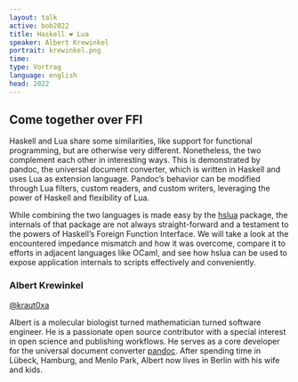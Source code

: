 ```yaml
---
layout: talk
active: bob2022
title: Haskell ❤️ Lua
speaker: Albert Krewinkel
portrait: krewinkel.png
time: 
type: Vortrag
language: english
head: 2022
---
```


## Come together over FFI 

Haskell and Lua share some similarities, like support for functional
programming, but are otherwise very different. Nonetheless, the two
complement each other in interesting ways. This is demonstrated by
pandoc, the universal document converter, which is written in Haskell
and uses Lua as extension language. Pandoc’s behavior can be modified
through Lua filters, custom readers, and custom writers, leveraging
the power of Haskell and flexibility of Lua.

While combining the two languages is made easy by the
[hslua](https://hslua.org/) package, the internals of that package are
not always straight-forward and a testament to the powers of Haskell’s
Foreign Function Interface. We will take a look at the encountered
impedance mismatch and how it was overcome, compare it to efforts in
adjacent languages like OCaml, and see how hslua can be used to expose
application internals to scripts effectively and conveniently.

### Albert Krewinkel

[@kraut0xa](https://twitter.com/kraut0xa)

Albert is a molecular biologist turned mathematician turned software
engineer. He is a passionate open source contributor with a special
interest in open science and publishing workflows. He serves as a core
developer for the universal document converter
[pandoc](https://pandoc.org/). After spending time in Lübeck, Hamburg,
and Menlo Park, Albert now lives in Berlin with his wife and kids.

